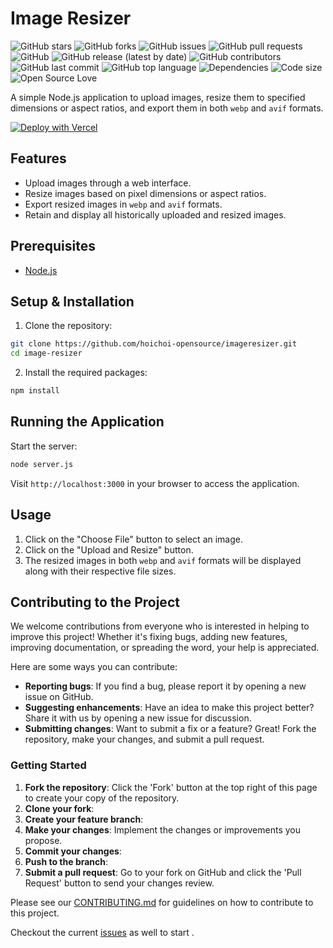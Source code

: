 
# Image Resizer

![GitHub stars](https://img.shields.io/github/stars/hoichoi-opensource/imageresizer?style=social)
![GitHub forks](https://img.shields.io/github/forks/hoichoi-opensource/imageresizer?style=social)
![GitHub issues](https://img.shields.io/github/issues/hoichoi-opensource/imageresizer)
![GitHub pull requests](https://img.shields.io/github/issues-pr/hoichoi-opensource/imageresizer)
![GitHub](https://img.shields.io/github/license/hoichoi-opensource/imageresizer)
![GitHub release (latest by date)](https://img.shields.io/github/v/release/hoichoi-opensource/imageresizer)
![GitHub contributors](https://img.shields.io/github/contributors/hoichoi-opensource/imageresizer)
![GitHub last commit](https://img.shields.io/github/last-commit/hoichoi-opensource/imageresizer)
![GitHub top language](https://img.shields.io/github/languages/top/hoichoi-opensource/imageresizer)
![Dependencies](https://img.shields.io/librariesio/github/hoichoi-opensource/imageresizer)
![Code size](https://img.shields.io/github/languages/code-size/hoichoi-opensource/imageresizer)
![Open Source Love](https://badges.frapsoft.com/os/v1/open-source.png?v=103)


A simple Node.js application to upload images, resize them to specified dimensions or aspect ratios, and export them in both `webp` and `avif` formats.

[![Deploy with Vercel](https://vercel.com/button)](https://vercel.com/new/clone?repository-url=https%3A%2F%2Fgithub.com%2Fhoichoi-opensource%2Fimageresizer)

## Features

- Upload images through a web interface.
- Resize images based on pixel dimensions or aspect ratios.
- Export resized images in `webp` and `avif` formats.
- Retain and display all historically uploaded and resized images.

## Prerequisites

- [Node.js](https://nodejs.org/)

## Setup & Installation

1. Clone the repository:

```bash
git clone https://github.com/hoichoi-opensource/imageresizer.git
cd image-resizer
```

2. Install the required packages:

```bash
npm install
```

## Running the Application

Start the server:

```bash
node server.js
```

Visit `http://localhost:3000` in your browser to access the application.

## Usage

1. Click on the "Choose File" button to select an image.
2. Click on the "Upload and Resize" button.
3. The resized images in both `webp` and `avif` formats will be displayed along with their respective file sizes.


## Contributing to the Project

We welcome contributions from everyone who is interested in helping to improve this project! Whether it's fixing bugs, adding new features, improving documentation, or spreading the word, your help is appreciated.

Here are some ways you can contribute:

- **Reporting bugs**: If you find a bug, please report it by opening a new issue on GitHub.
- **Suggesting enhancements**: Have an idea to make this project better? Share it with us by opening a new issue for discussion.
- **Submitting changes**: Want to submit a fix or a feature? Great! Fork the repository, make your changes, and submit a pull request.

### Getting Started

1. **Fork the repository**: Click the 'Fork' button at the top right of this page to create your copy of the repository.
2. **Clone your fork**: 
3. **Create your feature branch**: 
4. **Make your changes**: Implement the changes or improvements you propose.
5. **Commit your changes**: 
6. **Push to the branch**: 
7. **Submit a pull request**: Go to your fork on GitHub and click the 'Pull Request' button to send your changes  review.

Please see our [CONTRIBUTING.md](CONTRIBUTING.md) for guidelines on how to contribute to this project.

Checkout the current [issues](https://github.com/hoichoi-opensource/imageresizer/issues) as well to start .

